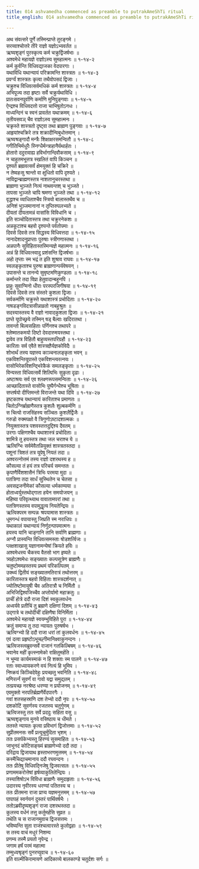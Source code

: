 ```yaml
---
title: 014 ashvamedha commenced as preamble to putrakAmeShTi ritual
title_english: 014 ashvamedha commenced as preamble to putrakAmeShTi ritual

---
```

अथ संवत्सरे पूर्णे तस्मिन्प्राप्ते तुरङ्गमे ।  
सरय्वाश्चोत्तरे तीरे राज्ञो यज्ञोऽभ्यवर्तत ॥  
ऋष्यशृङ्गं पुरस्कृत्य कर्म चक्रुर्द्विजर्षभाः ॥  
अश्वमेधे महायज्ञे राज्ञोऽस्य सुमहात्मनः ॥ १-१४-२  
कर्म कुर्वन्ति विधिवद्याजका वेदपारगाः ।  
यथाविधि यथान्यायं परिक्रामन्ति शास्त्रतः ॥ १-१४-३  
प्रवर्ग्यं शास्त्रतः कृत्वा तथैवोपसदं द्विजाः ।  
चक्रुश्च विधिवत्सर्वमधिकं कर्म शास्त्रतः ॥ १-१४-४  
अभिपूज्य तदा हृष्टाः सर्वे चक्रुर्यथाविधि ।  
प्रातःसवनपूर्वाणि कर्माणि मुनिपुङ्गवाः ॥ १-१४-५  
ऐन्द्रश्च विधिवदत्तो राजा चाभिषुतोऽनधः ।  
माध्यन्दिनं च स्वनं प्रावर्तत यथाक्रमम् ॥ १-१४-६  
तृतीयसवञ् चैव राज्ञोऽस्य सुमहात्मनः ।  
चक्रृस्ते शास्त्रतो दृष्ट्वा तथा ब्राह्मण पुङ्गवाः ॥ १-१४-७  
आहृयांश्चक्रिरे तत्र शक्रादीन्विबुधोत्तमान् ।  
ऋष्यश्रङ्गादौ मन्त्रैः शिक्षाक्षरसमन्वितौ ॥ १-१४-८  
गगीतिभिर्मधुरैः स्निग्धैर्मन्त्राहानैर्यथार्हतः ।  
होतारो ददुरावाह्य हविर्भागान्दिवौकसाम् ॥ १-१४-९  
न चाहुतमभूत्तत्र स्खलितं वापि किञ्चन ॥  
दृश्यते ब्रह्मवत्सर्वं क्षेमयुक्तं हि चक्रिरे ॥  
न तेष्वहःसु श्रान्तो वा क्षुधितो वापि दृश्यते ।  
नाविद्वान्ब्राह्मणस्तत्र नाशतानुचरस्तथा ॥  
ब्राह्मणा भुञ्जते नित्यं नाथवन्तश् च भुञ्जते ।  
तापसा भुञ्जते चापि श्रमणा भुञ्जते तथा ॥ १-१४-१२  
वृद्धाश्च व्याधिताश्चैव स्त्रियो बालास्तथैव च ॥  
अनिशं भुञ्जमानानां न तृप्तिरुपलभ्यते ॥  
दीयतां दीयतामन्नं वासांसि विविधानि च ।  
इति सञ्चोदितास्तत्र तथा चक्रुरनेकशः ॥  
अन्नकूटाश्च बहवो दृश्यन्ते पर्वतोपमाः ॥  
दिवसे दिवसे तत्र सिद्धस्य विधिवत्तदा ॥ १-१४-१५  
नानादेशादनुप्राप्ताः पुरुषाः स्त्रीगणास्तथा ।  
अन्नपानैः सुविहितास्तस्मिन्यज्ञे महात्मनः ॥ १-१४-१६  
अन्नं हि विधिवत्स्वादु प्रशंसन्ति द्विजर्षभाः ॥  
अहो तृप्ताः स्म भद्रं त इति शुश्राव राघवः ॥ १-१४-१७  
स्वलङ्कृताश्च पुरुषा ब्राह्मणान्पर्यवेषयन् ।  
उपासन्ते च तानन्ये सुमृष्टमणिकुण्डलाः ॥ १-१४-१८  
कर्मान्तरे तदा विप्रा हेतुवादान्बहूनपि ।  
प्राहुः सुवाग्मिनो धीराः परस्परजिगीषया ॥ १-१४-१९  
दिवसे दिवसे तत्र संस्तरे कुशला द्विजाः ।  
सर्वकर्माणि चक्रुस्ते यथाशास्त्रं प्रचोदिताः ॥ १-१४-२०  
नाषडङ्गविदत्रासीन्नाव्रतो नाबहुश्रुतः ॥  
सदस्यास्तस्य वै राज्ञो नावादकुशला द्विजाः ॥ १-१४-२१  
प्राप्ते यूपोच्छ्रये तस्मिन् षड् बैल्वाः खदिरातथा ।  
तावन्तो बिल्वसहिताः पर्णिनश्च तथापरे ॥  
श्लेष्मातकमयो दिष्टो देवदारुमयस्तथा ।  
द्वावेव तत्र विहितौ बाहुव्यस्तपरिग्रहौ ॥ १-१४-२३  
कारिताः सर्व एवैते शास्त्रज्ञैर्यज्ञकोविदैः ॥  
शोभार्थं तस्य यज्ञस्य काञ्चनालङ्कृता भवन् ॥  
एकविशन्तियूपास्ते एकविशन्त्यरत्नयः ।  
वासोभिरेकविशन्द्भिरेकैकं समलङ्कृताः ॥ १-१४-२५  
विन्यस्ता विधिवत्सर्वे शिल्पिभिः सुकृता दृढाः ।  
अष्टाश्रयः सर्व एव श्लक्ष्णरूपसमन्विताः ॥ १-१४-२६  
आच्छादितास्ते वासोभिः पुष्पैर्गन्धैश्च भूषिताः ॥  
सप्तर्षयो दीप्तिमन्तो विराजन्ते यथा दिवि ॥ १-१४-२७  
इष्टकाश्च यथान्यायं कारिताश्च प्रमाणतः ॥  
चितोऽग्निर्ब्राह्मणैस्तत्र कुशलैः शुल्बकर्मणि ॥  
स चित्यो राजसिंहस्य सञ्चितः कुशलैर्द्विजैः ॥  
गरुडो रुक्मपक्षो वै त्रिगुणोऽष्टादशात्मकः ॥  
नियुक्तास्तत्र पशवस्तत्तदुद्दिश्य दैवतम् ॥  
उरगाः पक्षिणश्चैव यथाशास्त्रं प्रचोदिताः ॥  
शामित्रे तु हयस्तत्र तथा जल चराश्च ये ॥  
ऋत्विग्भिः सर्वमेवैतन्नियुक्तं शास्त्रतस्तदा ॥  
पशूनां त्रिशतं तत्र यूपेषु नियतं तदा ॥  
अश्वरत्नोत्तमं तस्य राज्ञो दशरथस्य ह ॥  
कौसल्या तं हयं तत्र परिचर्य समन्ततः ॥  
कृपाणैर्विशशासैनं त्रिभिः परमया मुदा ॥  
पतत्रिणा तदा सार्धं सुस्थितेन च चेतसा ॥  
अवसद्रजनीमेकां कौसल्या धर्मकाम्यया ॥  
होताध्वर्युस्तथोद्गाता हयेन समयोजयन् ॥  
महिष्या परिवृत्थ्याथ वावातामपरां तथा ॥  
पतत्रिणस्तस्य वपामुद्धृत्य नियतेन्द्रियः ॥  
ऋत्विक्परम सम्पन्नः श्रपयामास शास्त्रतः ॥  
धूमगन्धं वपायास्तु जिघ्रति स्म नराधिपः ॥  
यथाकालं यथान्यायं निर्णुदन्पापमात्मनः ॥  
हयस्य यानि चाङ्गानि तानि सर्वाणि ब्राह्मणाः ॥  
अग्नौ प्रास्यन्ति विधिवत्समस्ताः षोडशर्त्विजः ॥  
प्लक्षशाखासु यज्ञानामन्येषां क्रियते हविः ॥  
अश्वमेधस्य चैकस्य वैतसो भाग इष्यते ॥  
त्र्यहोऽश्वमेधः सङ्ख्यातः कल्पसूत्रेण ब्राह्मणैः ॥  
चतुष्टोममहस्तस्य प्रथमं परिकल्पितम् ॥  
उक्थ्यं द्वितीयं सङ्ख्यातमतिरात्रं तथोत्तरम् ॥  
कारितास्तत्र बहवो विहिताः शास्त्रदर्शनात् ॥  
ज्योतिष्टोमायुषी चैव अतिरात्रौ च निर्मितौ ॥  
अभिजिद्विश्वजिच्चैव अप्तोर्यामो महाक्रतुः ॥  
प्राचीं होत्रे ददौ राजा दिशं स्वकुलवर्धनः  
अध्वर्यवे प्रतीचिं तु ब्रह्मणे दक्षिणां दिशम् ॥ १-१४-४३  
उद्गात्रे च तथोदीचीं दक्षिणैषा विनिर्मिता ।  
अश्वमेधे महायज्ञे स्वयम्भुविहिते पुरा ॥ १-१४-४४  
क्रतुं समाप्य तु तदा न्यायतः पुरुषर्षभः ।  
ऋत्विग्भ्यो हि ददौ राजा धरां तां कुलवर्धनः ॥ १-१४-४५  
एवं दत्वा प्रहृष्टोऽभूच्छ्गीमानिक्ष्वाकुनन्दनः ।  
ऋत्विजस्त्वब्रुवन्सर्वे राजानं गतकिल्बिषम् ॥ १-१४-४६  
भवानेव महीं कृत्स्नामेको राक्षितुमर्हति ।  
न भूम्या कार्यमस्माकं न हि शक्ताः स्म पालने ॥ १-१४-४७  
रताः स्वाध्यायकरणे वयं नित्यं हि भूमिप ।  
निष्क्रयं किञ्चिदेवेहुः प्रयच्छतु भवनिति ॥ १-१४-४८  
मणिरर्त्नं सुवर्णं वा गावो यद्वा समुद्यतम् ।  
तत्प्रयच्छ नरश्रेष्ठ धरण्या न प्रयोजनम् ॥ १-१४-४९  
एवमुक्तो नरपतिर्ब्रह्मणैर्वेदपारगैः ।  
गवां शतसहस्राणि दश तेभ्यो ददौ नृपः ॥ १-१४-५०  
दशकोटिं सुवर्णस्य रजतस्य चतुर्गुणम् ॥  
ऋत्विजस्तु ततः सर्वे प्रददुः सहिता वसु ॥  
ऋष्यशृङ्गाय मुनये वसिष्ठाय च धीमते ।  
ततस्ते न्यायतः कृत्वा प्रविभागं द्विजोत्तमाः ॥ १-१४-५२  
सुप्रीतमनसः सर्वे प्रत्यूचुर्मुदिता भृशम् ।  
ततः प्रसर्पकेभ्यस्तु हिरण्यं सुसमाहितः ॥ १-१४-५३  
जाभूनदं कोटिसङ्ख्यं ब्राह्मणेभ्यो ददौ तदा ।  
दरिद्राय द्विजायाथ हृस्ताभरणमुत्तमम् ॥ १-१४-५४  
कस्मैचिद्याचमानाय ददौ रघवन्दनः ।  
ततः प्रीतेषु विधिवद्निजेषु द्विजवत्सलः ॥ १-१४-५५  
प्रणाममकरोत्तेषां हृर्षव्याकुलितेन्द्रियः ।  
तस्याशिषोऽभ विविधा ब्राह्मणैः समुदाहृताः ॥ १-१४-५६  
उदारस्य नृवीरस्य धरण्यां पतितस्य च ।  
ततः प्रीतमना राजा प्राप्य यज्ञमनुत्तमम् ॥ १-१४-५७  
पापापहं स्वर्नयनं दुस्तरं पार्थिवर्षभैः ।  
ततोऽब्रवीदृष्यशृङ्गं राजा दशरथस्तदा ॥  
कुलस्य वर्धनं तत्तु कर्तुमर्हसि सुव्रत ॥  
तथेति च स राजानमुवाच द्विजसत्तमः ।  
भविष्यन्ति सुता राजंश्चत्वारस्ते कुलोद्वहाः ॥ १-१४-५९  
स तस्य वाचं मधुरं निशम्य  
प्रणम्य तस्मै प्रयतो नृपेन्द्र ।  
जगाम हर्षं परमं महात्मा  
तम्मुध्यश्रृङ्गं पुनरप्युवाच ॥ १-१४-६०  
इति वाल्मीकिरामायणे आदिकाव्ये बालकाण्डे चतुर्दशः सर्गः ॥
